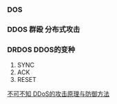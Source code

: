 ### DOS

### DDOS 群殴 分布式攻击

### DRDOS DDOS的变种

>
1. SYNC
2. ACK
3. RESET


[不可不知 DDoS的攻击原理与防御方法](http://www.cnblogs.com/xuan52rock/p/4377393.html)
